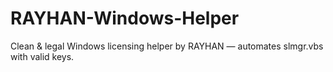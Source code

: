 # RAYHAN-Windows-Helper
Clean &amp; legal Windows licensing helper by RAYHAN — automates slmgr.vbs with valid keys.
